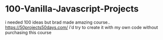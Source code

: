 # 100-Vanilla-Javascript-Projects

i needed 100 ideas but brad made amazing course..
https://50projects50days.com/
i'd try to create it with my own code without purchasing this course
